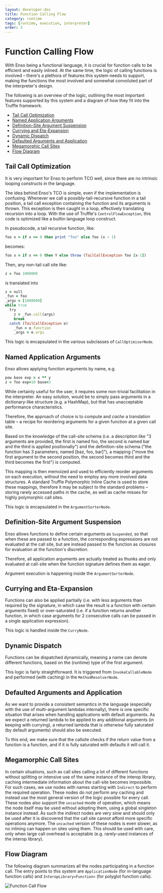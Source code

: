 ```yaml
---
layout: developer-doc
title: Function Calling Flow
category: runtime
tags: [runtime, execution, interpreter]
order: 3
---
```


# Function Calling Flow
With Enso being a functional language, it is crucial for function calls to be
efficient and easily inlined. At the same time, the logic of calling functions
is involved – there's a plethora of features this system needs to support,
making the functions the most involved and somewhat convoluted part of the
interpreter's design.

The following is an overview of the logic, outlining the most important features
supported by this system and a diagram of how they fit into the Truffle
framework.

<!-- MarkdownTOC levels="2,3" autolink="true" -->

- [Tail Call Optimization](#tail-call-optimization)
- [Named Application Arguments](#named-application-arguments)
- [Definition-Site Argument Suspension](#definition-site-argument-suspension)
- [Currying and Eta-Expansion](#currying-and-eta-expansion)
- [Dynamic Dispatch](#dynamic-dispatch)
- [Defaulted Arguments and Application](#defaulted-arguments-and-application)
- [Megamorphic Call Sites](#megamorphic-call-sites)
- [Flow Diagram](#flow-diagram)

<!-- /MarkdownTOC -->

## Tail Call Optimization
It is very important for Enso to perform TCO well, since there are no intrinsic
looping constructs in the language.

The idea behind Enso's TCO is simple, even if the implementation is confusing.
Whenever we call a possibly-tail-recursive function in a tail position, a tail
call exception containing the function and its arguments is thrown. This
exception is then caught in a loop, effectively translating recursion into a
loop. With the use of Truffle's `ControlFlowException`, this code is optimized
like a builtin language loop construct.

In pseudocode, a tail recursive function, like:

```ruby
foo x = if x == 0 then print "foo" else foo (x - 1)
```

becomes:

```ruby
foo x = if x == 0 then Y else throw (TailCallException foo [x-1])
```

Then, any non-tail call site like:

```ruby
z = foo 1000000
```

is translated into

```ruby
z = null
_fun = foo
_args = [1000000]
while true
  try
    z = _fun.call(args)
    break
  catch (TailCallException e)
    _fun = e.function
    _args = e.args
```

This logic is encapsulated in the various subclasses of `CallOptimiserNode`.

## Named Application Arguments
Enso allows applying function arguments by name, e.g.

```ruby
pow base exp = x ** y
z = foo exp=10 base=3
```

While certainly useful for the user, it requires some non-trivial facilitation
in the interpreter. An easy solution, would be to simply pass arguments in
a dictionary-like structure (e.g. a HashMap), but that has unacceptable
performance characteristics.

Therefore, the approach of choice is to compute and _cache_ a translation
table – a recipe for reordering arguments for a given function at a given
call site.

Based on the knowledge of the call-site schema (i.e. a description like
"3 arguments are provided, the first is named foo, the second is named bar and
the third is applied positionally") and the definition-site schema ("the
function has 3 parameters, named [baz, foo, bar]"), a mapping ("move the first
argument to the second position, the second becomes third and the third becomes
the first") is computed.

This mapping is then memoized and used to efficiently reorder arguments on each
execution, without the need to employ any more involved data structures. A
standard Truffle Polymorphic Inline Cache is used to store these mappings,
therefore it may be subject to the standard problems – storing rarely accessed
paths in the cache, as well as cache misses for highly polymorphic call sites.

This logic is encapsulated in the `ArgumentSorterNode`.

## Definition-Site Argument Suspension
Enso allows functions to define certain arguments as `Suspended`, so that when
these are passed to a function, the corresponding expressions are not evaluated
at the call site, but are instead passed to the function as closures for
evaluation at the function's discretion.

Therefore, all application arguments are actually treated as thunks and only
evaluated at call-site when the function signature defines them as eager.

Argument execution is happening inside the `ArgumentSorterNode`.

## Currying and Eta-Expansion
Functions can also be applied partially (i.e. with less arguments than required
by the signature, in which case the result is a function with certain arguments
fixed) or over-saturated (i.e. if a function returns another function, in which
case arguments for 2 consecutive calls can be passed in a single application
expression).

This logic is handled inside the `CurryNode`.

## Dynamic Dispatch
Functions can be dispatched dynamically, meaning a name can denote different
functions, based on the (runtime) type of the first argument.

This logic is fairly straightforward. It is triggered from `InvokeCallableNode`
and performed (with caching) in the `MethodResolverNode`.

## Defaulted Arguments and Application
As we want to provide a consistent semantics in the language (especially with
the use of multi-argument lambdas internally), there is one specific situation
that arises when handling applications with default arguments. As we expect a
returned lambda to be applied to any additional arguments (in keeping with
currying), a returned lambda that is _otherwise_ fully saturated (by default
arguments) should also be executed.

To this end, we make sure that the callsite checks if the return value from a
function is a function, and if it is fully saturated with defaults it will call
it.

## Megamorphic Call Sites
In certain situations, such as call sites calling a lot of different functions
without splitting or intensive use of the same instance of the interop library,
caching intermediate information about the call-site becomes impossible.
For such cases, we use nodes with names starting with `Indirect` to perform
the required operation. These nodes do not perform any caching and instead use
the most general version of the logic possible for every call. These nodes also
support the `uncached` mode of operation, which means the node itself may be
used without adopting them, using a global singleton instance instead.
As such the indirect nodes are very slow and should only be used after it is
discovered that the call site cannot afford more specific operations anymore.
The `uncached` version of these nodes is even slower, as no inlining can happen
on sites using them. This should be used with care, only when large call
overhead is acceptable (e.g. rarely-used instances of the interop library).

## Flow Diagram
The following diagram summarizes all the nodes participating in a function
call. The entry points to this system are `ApplicationNode` (for in-language
function calls) and `InteropLibrary<Function>` (for polyglot function calls).

![Function Call Flow](https://user-images.githubusercontent.com/5780639/84035237-5c2d9800-a993-11ea-826d-72f3ddffcb54.png)
